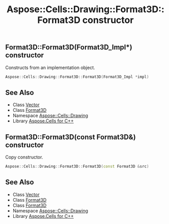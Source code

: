 ﻿---
title: Aspose::Cells::Drawing::Format3D::Format3D constructor
linktitle: Format3D
second_title: Aspose.Cells for C++ API Reference
description: 'Aspose::Cells::Drawing::Format3D::Format3D constructor. Constructs from an implementation object in C++.'
type: docs
weight: 100
url: /cpp/aspose.cells.drawing/format3d/format3d/
---
## Format3D::Format3D(Format3D_Impl*) constructor


Constructs from an implementation object.

```cpp
Aspose::Cells::Drawing::Format3D::Format3D(Format3D_Impl *impl)
```

## See Also

* Class [Vector](../../../aspose.cells/vector/)
* Class [Format3D](../)
* Namespace [Aspose::Cells::Drawing](../../)
* Library [Aspose.Cells for C++](../../../)
## Format3D::Format3D(const Format3D\&) constructor


Copy constructor.

```cpp
Aspose::Cells::Drawing::Format3D::Format3D(const Format3D &src)
```

## See Also

* Class [Vector](../../../aspose.cells/vector/)
* Class [Format3D](../)
* Class [Format3D](../)
* Namespace [Aspose::Cells::Drawing](../../)
* Library [Aspose.Cells for C++](../../../)
